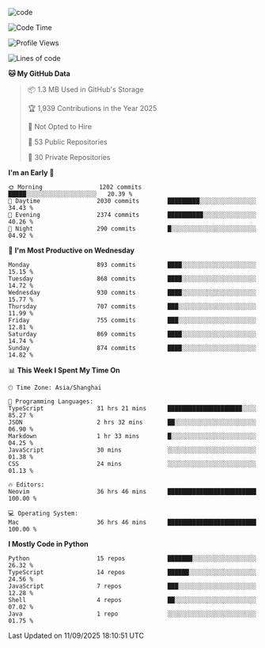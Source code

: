 
<!--
**liuyaanng/liuyaanng** is a ✨ _special_ ✨ repository because its `README.md` (this file) appears on your GitHub profile.

Here are some ideas to get you started:

- 🔭 I’m currently working on ...
- 🌱 I’m currently learning ...
- 👯 I’m looking to collaborate on ...
- 🤔 I’m looking for help with ...
- 💬 Ask me about ...
- 📫 How to reach me: ...
- 😄 Pronouns: ...
- ⚡ Fun fact: ...
-->


![code](https://cdn.jsdelivr.net/gh/liuyaanng/liuyaanng@1.0/code.gif) 

<!--START_SECTION:waka-->
![Code Time](http://img.shields.io/badge/Code%20Time-1%2C916%20hrs%2057%20mins-blue)

![Profile Views](http://img.shields.io/badge/Profile%20Views-0-blue)

![Lines of code](https://img.shields.io/badge/From%20Hello%20World%20I%27ve%20Written-26.7%20million%20lines%20of%20code-blue)

**🐱 My GitHub Data** 

> 📦 1.3 MB Used in GitHub's Storage 
 > 
> 🏆 1,939 Contributions in the Year 2025
 > 
> 🚫 Not Opted to Hire
 > 
> 📜 53 Public Repositories 
 > 
> 🔑 30 Private Repositories 
 > 
**I'm an Early 🐤** 

```text
🌞 Morning                1202 commits        █████░░░░░░░░░░░░░░░░░░░░   20.39 % 
🌆 Daytime                2030 commits        █████████░░░░░░░░░░░░░░░░   34.43 % 
🌃 Evening                2374 commits        ██████████░░░░░░░░░░░░░░░   40.26 % 
🌙 Night                  290 commits         █░░░░░░░░░░░░░░░░░░░░░░░░   04.92 % 
```
📅 **I'm Most Productive on Wednesday** 

```text
Monday                   893 commits         ████░░░░░░░░░░░░░░░░░░░░░   15.15 % 
Tuesday                  868 commits         ████░░░░░░░░░░░░░░░░░░░░░   14.72 % 
Wednesday                930 commits         ████░░░░░░░░░░░░░░░░░░░░░   15.77 % 
Thursday                 707 commits         ███░░░░░░░░░░░░░░░░░░░░░░   11.99 % 
Friday                   755 commits         ███░░░░░░░░░░░░░░░░░░░░░░   12.81 % 
Saturday                 869 commits         ████░░░░░░░░░░░░░░░░░░░░░   14.74 % 
Sunday                   874 commits         ████░░░░░░░░░░░░░░░░░░░░░   14.82 % 
```


📊 **This Week I Spent My Time On** 

```text
🕑︎ Time Zone: Asia/Shanghai

💬 Programming Languages: 
TypeScript               31 hrs 21 mins      █████████████████████░░░░   85.27 % 
JSON                     2 hrs 32 mins       ██░░░░░░░░░░░░░░░░░░░░░░░   06.90 % 
Markdown                 1 hr 33 mins        █░░░░░░░░░░░░░░░░░░░░░░░░   04.25 % 
JavaScript               30 mins             ░░░░░░░░░░░░░░░░░░░░░░░░░   01.38 % 
CSS                      24 mins             ░░░░░░░░░░░░░░░░░░░░░░░░░   01.13 % 

🔥 Editors: 
Neovim                   36 hrs 46 mins      █████████████████████████   100.00 % 

💻 Operating System: 
Mac                      36 hrs 46 mins      █████████████████████████   100.00 % 
```

**I Mostly Code in Python** 

```text
Python                   15 repos            ███████░░░░░░░░░░░░░░░░░░   26.32 % 
TypeScript               14 repos            ██████░░░░░░░░░░░░░░░░░░░   24.56 % 
JavaScript               7 repos             ███░░░░░░░░░░░░░░░░░░░░░░   12.28 % 
Shell                    4 repos             ██░░░░░░░░░░░░░░░░░░░░░░░   07.02 % 
Java                     1 repo              ░░░░░░░░░░░░░░░░░░░░░░░░░   01.75 % 
```




 Last Updated on 11/09/2025 18:10:51 UTC
<!--END_SECTION:waka-->
